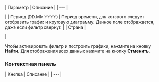 | Параметр | Описание |
| --- |

|
| Период (DD.MM.YYYY) | Период времени, для которого следует отобразить график и круговую диаграмму.   Данное поле отображается, даже если фильтр свернут. |
| Страна |

|

Чтобы активировать фильтр и построить графики, нажмите на кнопку **Найти**. Для отображения всех данных нажмите на кнопку **Отменить**.

### Контекстная панель

| Кнопка | Описание |
| --- |